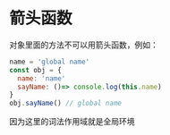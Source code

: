 # 箭头函数

对象里面的方法不可以用箭头函数，例如：

```js
name = 'global name'
const obj = {
  name: 'name'
  sayName: ()=> console.log(this.name)
}
obj.sayName() // global name
```

因为这里的词法作用域就是全局环境